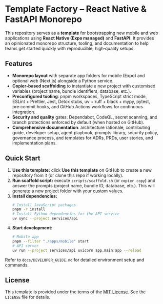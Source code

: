 # Template Factory – React Native & FastAPI Monorepo

This repository serves as a **template** for bootstrapping new mobile and web applications using **React Native (Expo managed)** and **FastAPI**.  It provides an opinionated monorepo structure, tooling, and documentation to help teams get started quickly with reproducible, high‑quality setups.

## Features

* **Monorepo layout** with separate app folders for mobile (Expo) and optional web (Next.js) alongside a Python service.
* **Copier‑based scaffolding** to instantiate a new project with customised variables (project name, bundle identifiers, database, etc.).
* **Preconfigured tooling**: pnpm workspaces, TypeScript strict mode, ESLint + Prettier, Jest, Detox stubs, uv + ruff + black + mypy, pytest, pre‑commit hooks, and GitHub Actions workflows for continuous integration.
* **Security and quality** gates: Dependabot, CodeQL, secret scanning, and branch protections enforced by default (when hosted on GitHub).
* **Comprehensive documentation**: architecture rationale, contributing guide, developer setup, agent playbook, prompts library, security policy, governance process, and templates for ADRs, PRDs, user stories, and implementation plans.

## Quick Start

1. **Use this template:** click **Use this template** on GitHub to create a new repository from it (or clone this repo if working locally).
2. **Run scaffold script:** execute `scripts/scaffold.sh` (or `copier copy`) and answer the prompts (project name, bundle ID, database, etc.).  This will generate a new project folder with your custom values.
3. **Install dependencies:**
   ```bash
   # Install JavaScript packages
   pnpm -r install
   # Install Python dependencies for the API service
   uv sync --project services/api
   ```
4. **Start development:**
   ```bash
   # Mobile app
   pnpm --filter "./apps/mobile" start
   # API server
   uv run --project services/api uvicorn app.main:app --reload
   ```

Refer to `docs/DEVELOPER_GUIDE.md` for detailed environment setup and commands.

## License

This template is provided under the terms of the [MIT License](LICENSE).  See the `LICENSE` file for details.